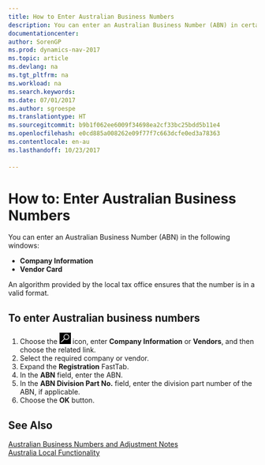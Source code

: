 ```yaml
---
title: How to Enter Australian Business Numbers
description: You can enter an Australian Business Number (ABN) in certain windows.
documentationcenter: 
author: SorenGP
ms.prod: dynamics-nav-2017
ms.topic: article
ms.devlang: na
ms.tgt_pltfrm: na
ms.workload: na
ms.search.keywords: 
ms.date: 07/01/2017
ms.author: sgroespe
ms.translationtype: HT
ms.sourcegitcommit: b9b1f062ee6009f34698ea2cf33bc25bdd5b11e4
ms.openlocfilehash: e0cd885a008262e09f77f7c663dcfe0ed3a78363
ms.contentlocale: en-au
ms.lasthandoff: 10/23/2017

---
```

# <a name="how-to-enter-australian-business-numbers"></a>How to: Enter Australian Business Numbers
You can enter an Australian Business Number (ABN) in the following windows:  

- **Company Information**  
- **Vendor Card**  

An algorithm provided by the local tax office ensures that the number is in a valid format.  

## <a name="to-enter-australian-business-numbers"></a>To enter Australian business numbers  

1.  Choose the ![Search for Page or Report](../../media/ui-search/search_small.png "Search for Page or Report icon") icon, enter **Company Information** or **Vendors**, and then choose the related link.  
2.  Select the required company or vendor.  
3.  Expand the **Registration** FastTab.  
4.  In the **ABN** field, enter the ABN.  
5.  In the **ABN Division Part No.** field, enter the division part number of the ABN, if applicable.  
6.  Choose the **OK** button.  

## <a name="see-also"></a>See Also  
 [Australian Business Numbers and Adjustment Notes](australian-business-numbers-and-adjustment-notes.md)   
 [Australia Local Functionality](australia-local-functionality.md)

